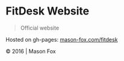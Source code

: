 # FitDesk Website
> Official website

Hosted on gh-pages:
[mason-fox.com/fitdesk](http://mason-fox.com/fitdesk/)

&copy; 2016 | Mason Fox
